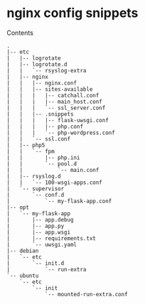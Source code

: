 nginx config snippets
=====================

Contents

    .
    |-- etc
    |   |-- logrotate
    |   |-- logrotate.d
    |   |   `-- rsyslog-extra
    |   |-- nginx
    |   |   |-- nginx.conf
    |   |   |-- sites-available
    |   |   |   |-- catchall.conf
    |   |   |   |-- main_host.conf
    |   |   |   `-- ssl_server.conf
    |   |   |-- .snippets
    |   |   |   |-- flask-uwsgi.conf
    |   |   |   |-- php.conf
    |   |   |   `-- php-wordpress.conf
    |   |   `-- ssl.conf
    |   |-- php5
    |   |   `-- fpm
    |   |       |-- php.ini
    |   |       `-- pool.d
    |   |           `-- main.conf
    |   |-- rsyslog.d
    |   |   `-- 100-wsgi-apps.conf
    |   `-- supervisor
    |       `-- conf.d
    |           `-- my-flask-app.conf
    |-- opt
    |   `-- my-flask-app
    |       |-- app.debug
    |       |-- app.py
    |       |-- app.wsgi
    |       |-- requirements.txt
    |       `-- uwsgi.yaml
    |-- debian
    |   `-- etc
    |       `-- init.d
    |           `-- run-extra
    `-- ubuntu
        `-- etc
            `-- init
                `-- mounted-run-extra.conf


